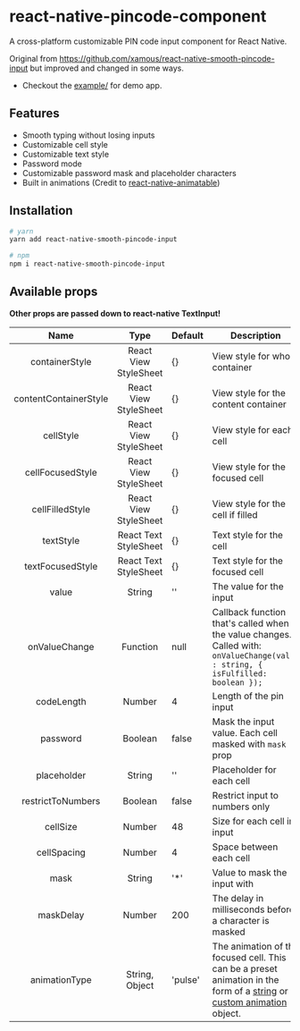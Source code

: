 # react-native-pincode-component
A cross-platform customizable PIN code input component for React Native.

Original from https://github.com/xamous/react-native-smooth-pincode-input but improved and changed in some ways.

- Checkout the [example/](https://github.com/rodw1995/react-native-pincode-input-component/tree/master/example) for demo app.

## Features

- Smooth typing without losing inputs
- Customizable cell style
- Customizable text style
- Password mode
- Customizable password mask and placeholder characters
- Built in animations (Credit to [react-native-animatable](https://github.com/oblador/react-native-animatable))

## Installation

```sh
# yarn
yarn add react-native-smooth-pincode-input

# npm
npm i react-native-smooth-pincode-input
```

## Available props

**Other props are passed down to react-native TextInput!**

|          Name         |          Type         | Default | Description                                                                                                                                                                                                                                                        |
|:---------------------:|:---------------------:|---------|--------------------------------------------------------------------------------------------------------------------------------------------------------------------------------------------------------------------------------------------------------------------|
| containerStyle        | React View StyleSheet | {}      | View style for whole container                                                                                                                                                                                                                                     |
| contentContainerStyle | React View StyleSheet | {}      | View style for the content container                                                                                                                                                                                                                               |
| cellStyle             | React View StyleSheet | {}      | View style for each cell                                                                                                                                                                                                                                           |
| cellFocusedStyle      | React View StyleSheet | {}      | View style for the focused cell                                                                                                                                                                                                                                    |
| cellFilledStyle       | React View StyleSheet | {}      | View style for the cell if filled                                                                                                                                                                                                                                  |
| textStyle             | React Text StyleSheet | {}      | Text style for the cell                                                                                                                                                                                                                                            |
| textFocusedStyle      | React Text StyleSheet | {}      | Text style for the focused cell                                                                                                                                                                                                                                    |
| value                 | String                | ''      | The value for the input                                                                                                                                                                                                                                            |
| onValueChange         | Function              | null    | Callback function that's called when the value changes. Called with: `onValueChange(value : string, { isFulfilled: boolean });`                                                                                                                                    |
| codeLength            | Number                | 4       | Length of the pin input                                                                                                                                                                                                                                            |
| password              | Boolean               | false   | Mask the input value. Each cell masked with `mask` prop                                                                                                                                                                                                            |
| placeholder           | String                | ''      | Placeholder for each cell                                                                                                                                                                                                                                          |
| restrictToNumbers     | Boolean               | false   | Restrict input to numbers only                                                                                                                                                                                                                                     |
| cellSize              | Number                | 48      | Size for each cell in input                                                                                                                                                                                                                                        |
| cellSpacing           | Number                | 4       | Space between each cell                                                                                                                                                                                                                                            |
| mask                  | String                | '*'     | Value to mask the input with                                                                                                                                                                                                                                       |
| maskDelay             | Number                | 200     | The delay in milliseconds before a character is masked                                                                                                                                                                                                             |
| animationType         | String, Object        | 'pulse' | The animation of the focused cell. This can be a preset animation in the form of a [string](https://github.com/oblador/react-native-animatable#animations-2) or a [custom animation](https://github.com/oblador/react-native-animatable#custom-animations) object. |
